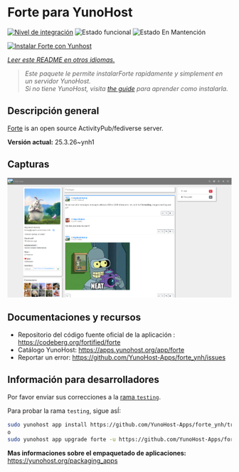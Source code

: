 <!--
Este archivo README esta generado automaticamente<https://github.com/YunoHost/apps/tree/master/tools/readme_generator>
No se debe editar a mano.
-->

# Forte para YunoHost

[![Nivel de integración](https://apps.yunohost.org/badge/integration/forte)](https://ci-apps.yunohost.org/ci/apps/forte/)
![Estado funcional](https://apps.yunohost.org/badge/state/forte)
![Estado En Mantención](https://apps.yunohost.org/badge/maintained/forte)

[![Instalar Forte con Yunhost](https://install-app.yunohost.org/install-with-yunohost.svg)](https://install-app.yunohost.org/?app=forte)

*[Leer este README en otros idiomas.](./ALL_README.md)*

> *Este paquete le permite instalarForte rapidamente y simplement en un servidor YunoHost.*  
> *Si no tiene YunoHost, visita [the guide](https://yunohost.org/install) para aprender como instalarla.*

## Descripción general

[Forte](https://codeberg.org/fortified/forte/) is an open source ActivityPub/fediverse server.


**Versión actual:** 25.3.26~ynh1

## Capturas

![Captura de Forte](./doc/screenshots/example.png)

## Documentaciones y recursos

- Repositorio del código fuente oficial de la aplicación : <https://codeberg.org/fortified/forte>
- Catálogo YunoHost: <https://apps.yunohost.org/app/forte>
- Reportar un error: <https://github.com/YunoHost-Apps/forte_ynh/issues>

## Información para desarrolladores

Por favor enviar sus correcciones a la [rama `testing`](https://github.com/YunoHost-Apps/forte_ynh/tree/testing).

Para probar la rama `testing`, sigue asÍ:

```bash
sudo yunohost app install https://github.com/YunoHost-Apps/forte_ynh/tree/testing --debug
o
sudo yunohost app upgrade forte -u https://github.com/YunoHost-Apps/forte_ynh/tree/testing --debug
```

**Mas informaciones sobre el empaquetado de aplicaciones:** <https://yunohost.org/packaging_apps>
